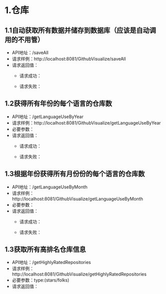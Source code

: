 # 1.仓库

## 1.1自动获取所有数据并储存到数据库（应该是自动调用的不用管）
- API地址：/saveAll
- 请求样例：http://localhost:8081/GithubVisualize/saveAll
- 请求返回值：
    -   请求成功：
        
    -   请求失败：

## 1.2获得所有年份的每个语言的仓库数
- API地址：/getLanguageUseByYear
- 请求样例：http://localhost:8081/GithubVisualize/getLanguageUseByYear
- 必要参数：
- 请求返回值：
    -   请求成功：

    -   请求失败：

## 1.3根据年份获得所有月份份的每个语言的仓库数
- API地址：/getLanguageUseByMonth
- 请求样例：http://localhost:8081/GithubVisualize/getLanguageUseByMonth
- 必要参数：
- 请求返回值：
    -   请求成功：

    -   请求失败：

## 1.3获取所有高排名仓库信息
- API地址：/getHighlyRatedRepositories
- 请求样例：http://localhost:8081/GithubVisualize/getHighlyRatedRepositories
- 必要参数：type:(stars/folks)
- 请求返回值：

